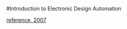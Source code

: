 #Introduction to Electronic Design Automation

[reference, 2007](http://cc.ee.ntu.edu.tw/~eda/Course/IntroEDA07/)